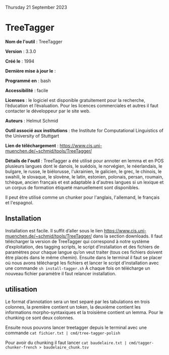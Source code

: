 Thursday 21 September 2023

# TreeTagger

**Nom de l'outil** : TreeTagger 

**Version** : 3.3.0

**Créé le** : 1994

**Dernière mise à jour le** : 

**Programmé en** : bash

**Accessibilité** : facile

**Licenses** : le logiciel est disponible gratuitement pour la recherche, l’éducation et l’évaluation.
Pour les licences commerciales et autres il faut contacter le développeur par le site web.

**Auteurs** : Helmut Schmid

**Outil associé aux institutions** : the Institute for Computational Linguistics of the University of Stuttgart

**Lien de téléchargement** : https://www.cis.uni-muenchen.de/~schmid/tools/TreeTagger/

**Détails de l'outil** : TreeTagger a été utilisé pour annoter en lemma et en POS plusieurs langues dont le danois, le suédois, le norvégien, le néerlandais, le bulgare,
le russe, le biélorusse, l'ukrainien, le galicien, le grec, le chinois, le swahili, le slovaque, le slovène, le latin, estonien, polonais, persan, roumain, tchèque,
ancien français et est adaptable à d'autres langues si un lexique et un corpus de formation étiqueté manuellement sont disponibles. 

Il peut être utilisé comme un chunker pour l'anglais, l'allemand, le français et l'espagnol.

## Installation
Installation est facile. Il suffit d’aller sous le lien https://www.cis.uni-muenchen.de/~schmid/tools/TreeTagger/ dans la section downloads.
Il faut télécharger la version de TreeTagger qui correspond à notre système d’exploitation, des tagging scripts, le script d’installation et
des fichiers de paramètres pour chaque langue qu’on veut traiter (tous ces fichiers doivent être placés dans le même chemin).
Ensuite dans le terminal il faut se placer où nous avons téléchargé les fichiers et lancer le script d’installation avec une commande `sh install-tagger.sh`
À chaque fois on télécharge un nouveau fichier paramètre il faut relancer installation.

## utilisation
Le format d’annotation sera un text separé par les tabulations en trois colonnes, la première contient un token, la deuxième contient les informations morpho-syntaxiques
 et la troisième contient un lemma. Pour le chunking ce sont deux colonnes. 

Ensuite nous pouvons lancer treetagger depuis le terminal avec une commande 
`cat fichier.txt | cmd/tree-tagger-polish`
    
Pour avoir du chunking il faut lancer 
`cat baudelaire.txt | cmd/tagger-chunker-french > baudelaire_chunk.tsv`

